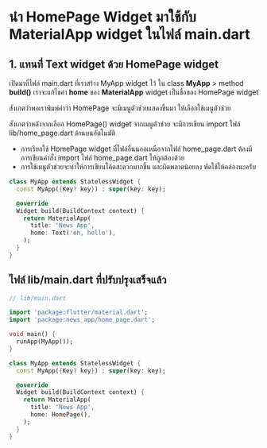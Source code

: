 
# นำ HomePage Widget มาใช้กับ MaterialApp widget ในไฟล์ main.dart 

## 1. แทนที่ Text widget ด้วย HomePage widget 

เปิดมาที่ไฟล์ main.dart ที่เราสร้าง MyApp widget ไว้ 
ใน class **MyApp** > method **build()** เราจะแก้ไขค่า **home** ของ **MaterialApp** widget เป็นชื่อของ HomePage widget



สังเกตว่าพอเราพิมพ์คำว่า HomePage จะมีเมนูตัวช่วยแสดงขึ้นมา ให้เลือกใช้เมนูตัวช่วย 


สังเกตว่าหลังจากเลือก HomePage() widget จากเมนูตัวช่วย จะมีการเขียน import ไฟล์ lib/home_page.dart ด้านบนอัตโนมัติ

- การเรียกใช้ HomePage widget ที่ไฟล์อื่นนอกเหนือจากไฟล์ home_page.dart ต้องมีการเขียนคำสั่ง import ไฟล์ home_page.dart ให้ถูกต้องด้วย 
- การใช้เมนูตัวช่วยจะทำให้การเขียนโค้ดสะดวกมากขึ้น และผิดพลาดน้อยลง หัดใช้ให้คล่องนะครับ

```dart
class MyApp extends StatelessWidget {
  const MyApp({Key? key}) : super(key: key);

  @override
  Widget build(BuildContext context) {
    return MaterialApp(
      title: 'News App',
      home: Text('oh, hello'),
    );
  }
}
```

## ไฟล์ lib/main.dart ที่ปรับปรุงเสร็จแล้ว

```dart
// lib/main.dart

import 'package:flutter/material.dart';
import 'package:news_app/home_page.dart';

void main() {
  runApp(MyApp());
}

class MyApp extends StatelessWidget {
  const MyApp({Key? key}) : super(key: key);

  @override
  Widget build(BuildContext context) {
    return MaterialApp(
      title: 'News App',
      home: HomePage(),
    );
  }
}

```